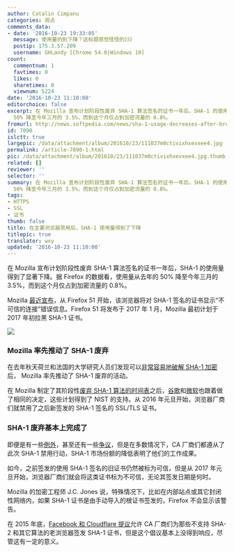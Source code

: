 ```yaml
---
author: Catalin Cimpanu
categories: 观点
comments_data:
- date: '2016-10-23 19:33:05'
  message: 使用量的到下降？这标题感觉怪怪的》》》
  postip: 175.3.57.209
  username: GHLandy [Chrome 54.0|Windows 10]
count:
  commentnum: 1
  favtimes: 0
  likes: 0
  sharetimes: 0
  viewnum: 5224
date: '2016-10-23 11:10:00'
editorchoice: false
excerpt: 在 Mozilla 宣布计划阶段性废弃 SHA-1 算法签名的证书一年后，SHA-1 的使用量得到了显著下降。据 Firefox 的数据看，使用量从去年的
  50% 降至今年三月的 3.5%，而到这个月仅占到加密流量的 0.8%。
fromurl: http://news.softpedia.com/news/sha-1-usage-decreases-after-browser-vendor-ban-509415.shtml
id: 7890
islctt: true
largepic: /data/attachment/album/201610/23/111037m0ctivixhxevxee4.jpg
permalink: /article-7890-1.html
pic: /data/attachment/album/201610/23/111037m0ctivixhxevxee4.jpg.thumb.jpg
related: []
reviewer: ''
selector: ''
summary: 在 Mozilla 宣布计划阶段性废弃 SHA-1 算法签名的证书一年后，SHA-1 的使用量得到了显著下降。据 Firefox 的数据看，使用量从去年的
  50% 降至今年三月的 3.5%，而到这个月仅占到加密流量的 0.8%。
tags:
- HTTPS
- SSL
- 证书
thumb: false
title: 在主要浏览器禁用后，SHA-1 使用量得到了下降
titlepic: true
translator: wxy
updated: '2016-10-23 11:10:00'
---
```


在 Mozilla 宣布计划阶段性废弃 SHA-1 算法签名的证书一年后，SHA-1 的使用量得到了显著下降。据 Firefox 的数据看，使用量从去年的 50% 降至今年三月的 3.5%，而到这个月仅占到加密流量的 0.8%。


Mozilla [最近宣布](https://blog.mozilla.org/security/2016/10/18/phasing-out-sha-1-on-the-public-web/)，从 Firefox 51 开始，该浏览器将对 SHA-1 签名的证书显示“不可信的连接”错误信息。Firefox 51 将发布于 2017 年 1 月，Mozilla 最初计划于 2017 年初拉黑 SHA-1 证书。


![](/data/attachment/album/201610/23/111037m0ctivixhxevxee4.jpg)


### Mozilla 率先推动了 SHA-1 废弃


在去年秋天荷兰和法国的大学研究人员们发现可以[非常容易地破解 SHA-1 加密](http://news.softpedia.com/news/sha1-algorithm-could-become-useless-by-the-end-of-the-year-494097.shtml)后， Mozilla 率先推动了 SHA-1 废弃的活动。


在 Mozilla 制定了其阶段性[废弃 SHA-1 算法的时间表](http://news.softpedia.com/news/mozilla-outlines-plan-to-phase-out-sha-1-certificates-as-1-million-sites-still-employ-them-495011.shtml)之后，[谷歌](http://news.softpedia.com/news/after-microsoft-and-mozilla-google-also-hurries-to-block-sha-1-certificates-497942.shtml)和[微软](http://news.softpedia.com/news/microsoft-moves-to-deprecate-sha-1-certificates-in-edge-and-internet-explorer-503597.shtml)也跟着做了相同的决定，这些计划得到了 NIST 的支持。从 2016 年元旦开始，浏览器厂商们就禁用了之后新签发的 SHA-1 签名的 SSL/TLS 证书。


### SHA-1 废弃基本上完成了


即便是有一些[例外](http://news.softpedia.com/news/mozilla-gives-a-security-pass-to-the-people-it-shouldn-t-500986.shtml)，甚至还有一些[争议](http://news.softpedia.com/news/chinese-https-provider-wosign-fires-ceo-after-back-dating-certificate-fiasco-509140.shtml)，但是在多数情况下，CA 厂商们都遵从了此次 SHA-1 禁用行动，SHA-1 市场份额的降低表明了他们的工作成果。


如今，之前签发的使用 SHA-1 签名的旧证书仍然被标为可信，但是从 2017 年元旦开始，浏览器厂商们就会将这类证书标为不可信，无论其签发日期是何时。


Mozilla 的加密工程师 J.C. Jones 说，特殊情况下，比如在内部站点或其它封闭性网络内，如果 SHA-1 证书是由手动导入的根证书签发的，Firefox 不会显示该警告。


在 2015 年底，[Facebook 和 Cloudflare 提议](/article-6721-1.html)允许 CA 厂商们为那些不支持 SHA-2 和其它算法的老浏览器签发 SHA-1 证书，但是这个倡议基本上没得到响应，尽管这有一定的意义。